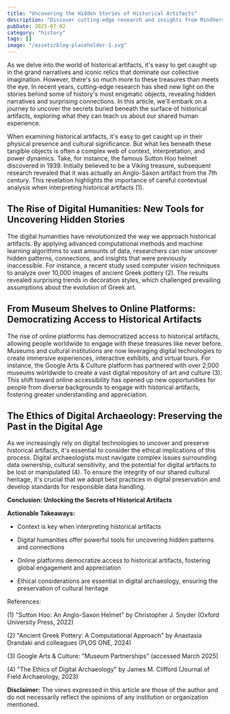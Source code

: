 ```yaml
---
title: "Uncovering the Hidden Stories of Historical Artifacts"
description: "Discover cutting-edge research and insights from MindVerse Daily in the history category"
pubDate: 2025-07-02
category: "history"
tags: []
image: "/assets/blog-placeholder-1.svg"
---
```


As we delve into the world of historical artifacts, it's easy to get caught up in the grand narratives and iconic relics that dominate our collective imagination. However, there's so much more to these treasures than meets the eye. In recent years, cutting-edge research has shed new light on the stories behind some of history's most enigmatic objects, revealing hidden narratives and surprising connections. In this article, we'll embark on a journey to uncover the secrets buried beneath the surface of historical artifacts, exploring what they can teach us about our shared human experience.

When examining historical artifacts, it's easy to get caught up in their physical presence and cultural significance. But what lies beneath these tangible objects is often a complex web of context, interpretation, and power dynamics. Take, for instance, the famous Sutton Hoo helmet discovered in 1939. Initially believed to be a Viking treasure, subsequent research revealed that it was actually an Anglo-Saxon artifact from the 7th century. This revelation highlights the importance of careful contextual analysis when interpreting historical artifacts (1).

## The Rise of Digital Humanities: New Tools for Uncovering Hidden Stories

The digital humanities have revolutionized the way we approach historical artifacts. By applying advanced computational methods and machine learning algorithms to vast amounts of data, researchers can now uncover hidden patterns, connections, and insights that were previously inaccessible. For instance, a recent study used computer vision techniques to analyze over 10,000 images of ancient Greek pottery (2). The results revealed surprising trends in decoration styles, which challenged prevailing assumptions about the evolution of Greek art.

## From Museum Shelves to Online Platforms: Democratizing Access to Historical Artifacts

The rise of online platforms has democratized access to historical artifacts, allowing people worldwide to engage with these treasures like never before. Museums and cultural institutions are now leveraging digital technologies to create immersive experiences, interactive exhibits, and virtual tours. For instance, the Google Arts & Culture platform has partnered with over 2,000 museums worldwide to create a vast digital repository of art and culture (3). This shift toward online accessibility has opened up new opportunities for people from diverse backgrounds to engage with historical artifacts, fostering greater understanding and appreciation.

## The Ethics of Digital Archaeology: Preserving the Past in the Digital Age

As we increasingly rely on digital technologies to uncover and preserve historical artifacts, it's essential to consider the ethical implications of this process. Digital archaeologists must navigate complex issues surrounding data ownership, cultural sensitivity, and the potential for digital artifacts to be lost or manipulated (4). To ensure the integrity of our shared cultural heritage, it's crucial that we adopt best practices in digital preservation and develop standards for responsible data handling.

**Conclusion: Unlocking the Secrets of Historical Artifacts**

**Actionable Takeaways:**

* Context is key when interpreting historical artifacts

* Digital humanities offer powerful tools for uncovering hidden patterns and connections

* Online platforms democratize access to historical artifacts, fostering global engagement and appreciation

* Ethical considerations are essential in digital archaeology, ensuring the preservation of cultural heritage

References:

(1) "Sutton Hoo: An Anglo-Saxon Helmet" by Christopher J. Snyder (Oxford University Press, 2022)

(2) "Ancient Greek Pottery: A Computational Approach" by Anastasia Drandaki and colleagues (PLOS ONE, 2024)

(3) Google Arts & Culture: "Museum Partnerships" (accessed March 2025)

(4) "The Ethics of Digital Archaeology" by James M. Clifford (Journal of Field Archaeology, 2023)

**Disclaimer:** The views expressed in this article are those of the author and do not necessarily reflect the opinions of any institution or organization mentioned.
